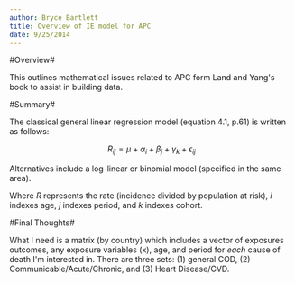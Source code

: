 ```yaml
---
author: Bryce Bartlett
title: Overview of IE model for APC
date: 9/25/2014
---
```


#Overview#

This outlines mathematical issues related to APC form Land and Yang's book to assist in building data.

#Summary#

The classical general linear regression model (equation 4.1, p.61) is written as follows:

$$ R_{ij} = \mu + \alpha_i + \beta_j + \gamma_k + \epsilon_{ij}  $$

Alternatives include a log-linear or binomial model (specified in the same area).

Where $R$ represents the rate (incidence divided by population at risk), $i$ indexes age, $j$ indexes period, and $k$ indexes cohort.

#Final Thoughts#

What I need is a matrix (by country) which includes a vector of exposures outcomes, any exposure variables (x), age, and period for *each* cause of death I'm interested in. There are three sets: (1) general COD, (2) Communicable/Acute/Chronic, and (3) Heart Disease/CVD.

